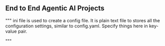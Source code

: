 ## End to End Agentic AI Projects

""" 
ini file is used to create a config file.
It is plain text file to stores all the configuration settings, similar to config.yaml.
Specify things here in key-value pair.

"""
